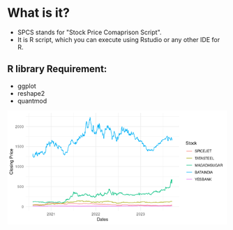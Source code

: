 # What is it?
- SPCS stands for "Stock Price Comaprison Script".
- It is R script, which you can execute using Rstudio or any other IDE for R.

## R library Requirement:
- ggplot
- reshape2
- quantmod

![Rplot](Rplot.png)


